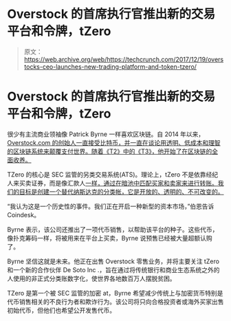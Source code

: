 # Overstock 的首席执行官推出新的交易平台和令牌，tZero 

> 原文：<https://web.archive.org/web/https://techcrunch.com/2017/12/19/overstocks-ceo-launches-new-trading-platform-and-token-tzero/>

# Overstock 的首席执行官推出新的交易平台和令牌，tZero

很少有主流商业领袖像 Patrick Byrne 一样喜欢区块链。自 2014 年以来，[Overstock.com 的创始人一直接受比特币，并一直在谈论用透明、低成本和理智的区块链系统来颠覆支付世界。随着《T2》中的《T3》，他开始了在区块链的全面收养。](https://web.archive.org/web/20230206173631/https://techcrunch.com/2014/03/04/overstock-com-exceeds-1m-in-bitcoin-transactions-in-two-months/)

TZero 的核心是 SEC 监管的另类交易系统(ATS)。理论上，tZero 不是依靠经纪人来买卖证券，而是像汇款人[一样，通过在暗池中匹配买家和卖家来进行转账。我们的目标是创建一个替代纳斯达克的分类帐，它是开放的、透明的、不可改变的。](https://web.archive.org/web/20230206173631/https://techcrunch.com/tag/Transferwise)

“我认为这是一个历史性的事件。我们正在开启一种新型的资本市场，”伯恩告诉 Coindesk。

Byrne 表示，该公司还推出了一项代币销售，以帮助该平台的种子。这些代币，像扑克筹码一样，将被用来在平台上买卖，Byrne 说预售已经被大量超额认购了。

Byrne 坚信这就是未来。他正在出售 Overstock 零售业务，并将主要关注 tZero 和一个新的合作伙伴 De Soto Inc .，旨在通过将传统银行和商业生态系统之外的人使用的非正式分类账数字化，使世界各地数百万人摆脱贫困。

TZero 是第一个被 SEC 监管的加密 at，Byrne 希望减少传统上与加密货币特别是代币销售相关的不良行为者和欺诈行为。该公司将只向合格投资者或海外买家出售初始代币，但他们也希望公开发售代币。